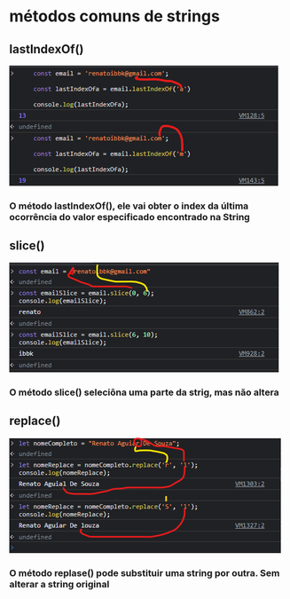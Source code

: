 
# métodos comuns de strings

## lastIndexOf()
![´print](Captura%20de%20tela%202022-11-26%20123230.png)
### O método lastIndexOf(), ele vai obter o index da última ocorrência do valor especificado encontrado na String
## slice()
![resumo](slice().png)
### O método slice() seleciôna uma parte da strig, mas não altera 
## replace()
![resumo](replase.png)
### O método replase() pode substituir uma string por outra. Sem alterar a string original 